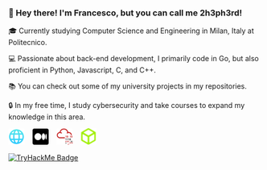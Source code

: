 ### 👋 Hey there! I'm Francesco, but you can call me 2h3ph3rd!

🎓 Currently studying Computer Science and Engineering in Milan, Italy at Politecnico.

💻 Passionate about back-end development, I primarily code in Go, but also proficient in Python, Javascript, C, and C++.

📚 You can check out some of my university projects in my repositories.

🔒 In my free time, I study cybersecurity and take courses to expand my knowledge in this area.

<!-- Add medium articles -->

[<img src="https://raw.githubusercontent.com/2h3ph3rd/2h3ph3rd/main/website.png" width="32">](https://2h3ph3rd.github.io)
&nbsp;&nbsp;
[<img src="https://raw.githubusercontent.com/2h3ph3rd/2h3ph3rd/main/medium.png" width="32" />](https://2h3ph3rd.medium.com)
&nbsp;&nbsp;
[<img src="https://raw.githubusercontent.com/2h3ph3rd/2h3ph3rd/main/thm.png" width="32" />](https://tryhackme.com/p/2h3ph3rd)
&nbsp;&nbsp;
[<img src="https://raw.githubusercontent.com/2h3ph3rd/2h3ph3rd/main/htb.png" width="32" />](https://app.hackthebox.com/profile/699431)

<a href="https://tryhackme.com/p/2h3ph3rd">
    <img src="https://tryhackme-badges.s3.amazonaws.com/2h3ph3rd.png" alt="TryHackMe Badge" />
</a>
